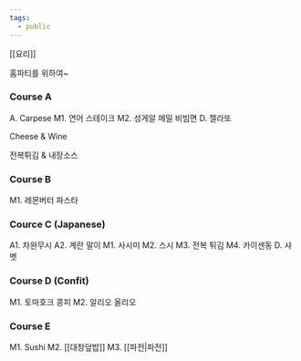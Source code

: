 ```yaml
---
tags:
  - public
---
```

[[요리]]

홈파티를 위하여~

### Course A

A. Carpese
M1. 연어 스테이크
M2. 성게알 메밀 비빔면
D. 젤라또

Cheese & Wine

전복튀김 & 내장소스


### Course B

M1. 레몬버터 파스타


### Cource C (Japanese)

A1. 차완무시
A2. 계란 말이
M1. 사시미
M2. 스시
M3. 전복 튀김
M4. 카이센동
D. 샤벳


### Course D (Confit)

M1. 토마호크 콩피
M2. 알리오 올리오


### Course E

M1. Sushi
M2. [[대창덮밥]]
M3. [[파전|파전]]